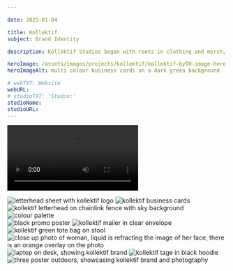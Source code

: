```yaml
---

date: 2025-01-04

title: Kollektif
subject: Brand Identity

description: Kollektif Studios began with roots in clothing and merch, but as the business evolved, the founders set their sights on building a creative agency. We developed a bold, forward-thinking brand identity centered around a striking icon built from the top half of the letter K — strong, directional, and full of motion. To balance that energy, we paired it with a timeless sans serif typeface and a visual system inspired by the stitching found on clothing labels. The colour palette leans on warm tones of black and white, with a bright orange accent to bring contrast and character. Combined with art-directed, playful photography that feels candid and human, the result is a brand that looks ahead while staying true to its roots in apparel and creativity.

heroImage: /assets/images/projects/kollektif/kollektif-byTH-image-hero.webp
heroImageAlt: multi colour business cards on a dark green background

# webTXT: Website
webURL:
# studioTXT: 'Studio:'
studioName:
studioURL:
---
```





<video loading="lazy" src="/assets/images/projects/kollektif/kollektif-byTH-horizontal-video-1.mp4" type="video/mp4" autoplay loop mute></video>

<img loading="lazy" src="/assets/images/projects/kollektif/kollektif-byTH-horizontal-image-2.webp" alt="letterhead sheet with kollektif logo">

<img loading="lazy" src="/assets/images/projects/kollektif/kollektif-byTH-horizontal-image-3.webp" alt="kollektif business cards">


<div class="two-col">
    <img loading="lazy" src="/assets/images/projects/kollektif/kollektif-byTH-vertical-image-4.webp" alt="kollektif letterhead on chainlink fence with sky background">
    <img loading="lazy" src="/assets/images/projects/kollektif/kollektif-byTH-vertical-image-5.png" alt="colour palette">
</div>


<img loading="lazy" src="/assets/images/projects/kollektif/kollektif-byTH-horizontal-image-6.webp" alt="black promo poster">

<img loading="lazy" src="/assets/images/projects/kollektif/kollektif-byTH-horizontal-image-7.webp" alt="kollektif mailer in clear envelope">


<div class="two-col">
    <img loading="lazy" src="/assets/images/projects/kollektif/kollektif-byTH-vertical-image-8.webp" alt="kollektif green tote bag on stool">
    <img loading="lazy" src="/assets/images/projects/kollektif/kollektif-byTH-vertical-image-9.webp" alt="close up photo of woman, liquid is refracting the image of her face, there is an orange overlay on the photo">
</div>


<img loading="lazy" src="/assets/images/projects/kollektif/kollektif-byTH-horizontal-image-10.webp" alt="laptop on desk, showing kollektif brand">

<img loading="lazy" src="/assets/images/projects/kollektif/kollektif-byTH-horizontal-image-11.webp" alt="kollektif tage in black hoodie">

<img loading="lazy" src="/assets/images/projects/kollektif/kollektif-byTH-horizontal-image-12.webp" alt="three poster outdoors, showcasing kollektif brand and photogtaphy">